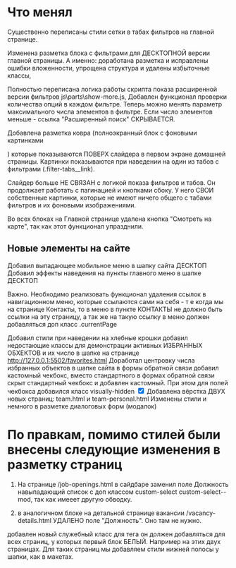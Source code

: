 # Что менял 
Существенно переписаны стили сетки в табах фильтров на главной странице.

Изменена разметка блока с фильтрами для ДЕСКТОПНОЙ версии главной страницы. А именно:
доработана разметка и исправлены ошибки вложенности,
упрощена структура и удалены избыточные классы,

Полностью переписана логика работы скрипта показа расширенной версии фильтров js\parts\show-more.js,
Добавлен функционал проверки количества опций в каждом фильтре. Теперь можно менять параметр максимального числа элементов в фильтре.
Если число элементов меньше - ссылка "Расширенный поиск" СКРЫВАЕТСЯ.

Добавлена разметка ковра (полноэкранный блок с фоновыми картинками <div class="hero__carpet carpet">) которые показываются ПОВЕРХ слайдера в первом экране домашней страницы. Картинки показываются при наведении на один из табов с фильтрами (.filter-tabs__link).

Слайдер больше НЕ СВЯЗАН с логикой показа фильтров и табов. Он продолжает работать с пагинацией и кнопками сбоку. У него СВОИ собственные картинки, которые не имеют ничего общего с табами фильтров и их фоновыми изображениями.

Во всех блоках на Главной странице удалена кнопка "Смотреть на карте", так как этот функционал упразднили.



## Новые элементы на сайте

Добавил выпадающее мобильное меню в шапку сайта ДЕСКТОП
Добавил эффекты наведения на пункты главного меню в шапке ДЕСКТОП

Важно. Необходимо реализовать функционал удаления ссылок в навигационном меню, которые ссылаются сами на себя - т е когда мы на странице Контакты, то в меню в пункте КОНТАКТЫ не должно быть ссылки на эту страницу, а так же на такую ссылку в меню должен добавляться доп класс .currentPage

Добавил стили при наведении на хлебные крошки
добавил недостающие классы для демонстрации активных ИЗБРАННЫХ ОБХЕКТОВ и их число в шапке на странице http://127.0.0.1:5502/favorites.html
Доработал центровку числа избранных объектов в шапке сайта
в формы обратной связи добавил кастомный чекбокс, вместо стандартного
в формах обратной связи скрыт стандартный чекбокс и добавлен кастомный. При этом для полей чекбокса добавился класс visually-hidden <input class="visually-hidden" type="checkbox" name="user-agree" id="user-agree-1" required checked>
Добавлена вёрстка ДВУХ новых страниц: team.html и team-personal.html
Изменены стили и немного в разметке диалоговых форм (модалок)


# По правкам, помимо стилей были внесены следующие изменения в разметку страниц

1. На странице /job-openings.html в сайдбаре заменил поле Должность навыпадающий список с доп классом custom-select custom-select--mod, так как имееет другую обводку.

2. в аналогичном блоке на детальной странице вакансии /vacancy-details.html УДАЛЕНО поле "Должность". Оно там не нужно.

добавлен новый служебный класс для тега <body class="simple-page"> он должен добавляться для всех страниц, у которых первый блок БЕЛЫЙ. Например на этих двух страницах. Для таких страниц мы добавляем стили нижней полосы у шапки, как в макетах.
